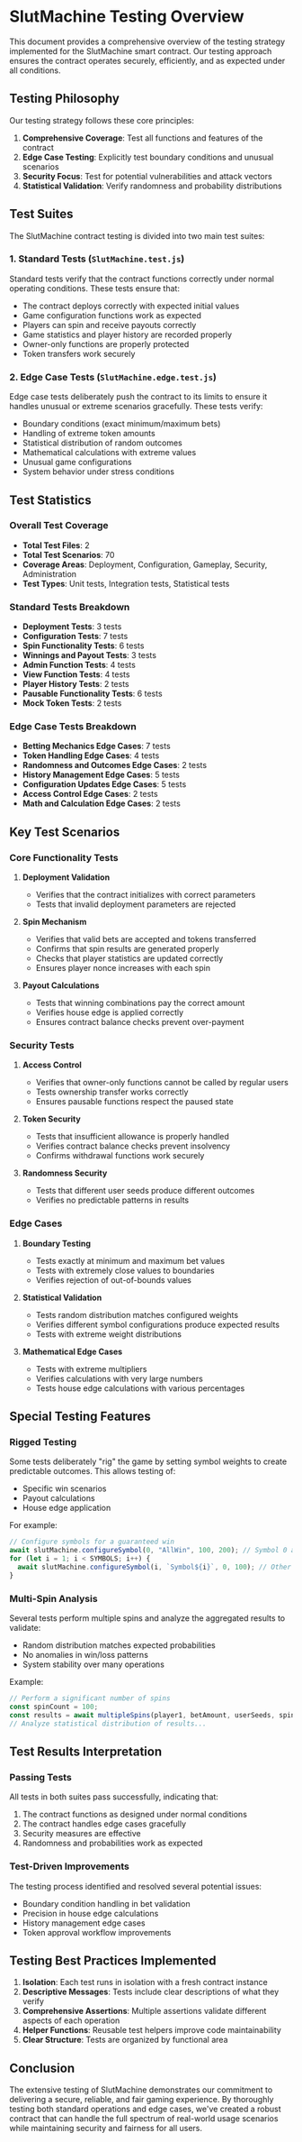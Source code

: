 # SlutMachine Testing Overview

This document provides a comprehensive overview of the testing strategy implemented for the SlutMachine smart contract. Our testing approach ensures the contract operates securely, efficiently, and as expected under all conditions.

## Testing Philosophy

Our testing strategy follows these core principles:

1. **Comprehensive Coverage**: Test all functions and features of the contract
2. **Edge Case Testing**: Explicitly test boundary conditions and unusual scenarios
3. **Security Focus**: Test for potential vulnerabilities and attack vectors
4. **Statistical Validation**: Verify randomness and probability distributions

## Test Suites

The SlutMachine contract testing is divided into two main test suites:

### 1. Standard Tests (`SlutMachine.test.js`)

Standard tests verify that the contract functions correctly under normal operating conditions. These tests ensure that:

- The contract deploys correctly with expected initial values
- Game configuration functions work as expected
- Players can spin and receive payouts correctly
- Game statistics and player history are recorded properly
- Owner-only functions are properly protected
- Token transfers work securely

### 2. Edge Case Tests (`SlutMachine.edge.test.js`)

Edge case tests deliberately push the contract to its limits to ensure it handles unusual or extreme scenarios gracefully. These tests verify:

- Boundary conditions (exact minimum/maximum bets)
- Handling of extreme token amounts
- Statistical distribution of random outcomes
- Mathematical calculations with extreme values
- Unusual game configurations
- System behavior under stress conditions

## Test Statistics

### Overall Test Coverage

- **Total Test Files**: 2
- **Total Test Scenarios**: 70
- **Coverage Areas**: Deployment, Configuration, Gameplay, Security, Administration
- **Test Types**: Unit tests, Integration tests, Statistical tests

### Standard Tests Breakdown

- **Deployment Tests**: 3 tests
- **Configuration Tests**: 7 tests
- **Spin Functionality Tests**: 6 tests
- **Winnings and Payout Tests**: 3 tests
- **Admin Function Tests**: 4 tests
- **View Function Tests**: 4 tests
- **Player History Tests**: 2 tests
- **Pausable Functionality Tests**: 6 tests
- **Mock Token Tests**: 2 tests

### Edge Case Tests Breakdown

- **Betting Mechanics Edge Cases**: 7 tests
- **Token Handling Edge Cases**: 4 tests
- **Randomness and Outcomes Edge Cases**: 2 tests
- **History Management Edge Cases**: 5 tests
- **Configuration Updates Edge Cases**: 5 tests
- **Access Control Edge Cases**: 2 tests
- **Math and Calculation Edge Cases**: 2 tests

## Key Test Scenarios

### Core Functionality Tests

1. **Deployment Validation**
   - Verifies that the contract initializes with correct parameters
   - Tests that invalid deployment parameters are rejected

2. **Spin Mechanism**
   - Verifies that valid bets are accepted and tokens transferred
   - Confirms that spin results are generated properly
   - Checks that player statistics are updated correctly
   - Ensures player nonce increases with each spin

3. **Payout Calculations**
   - Tests that winning combinations pay the correct amount
   - Verifies house edge is applied correctly
   - Ensures contract balance checks prevent over-payment

### Security Tests

1. **Access Control**
   - Verifies that owner-only functions cannot be called by regular users
   - Tests ownership transfer works correctly
   - Ensures pausable functions respect the paused state

2. **Token Security**
   - Tests that insufficient allowance is properly handled
   - Verifies contract balance checks prevent insolvency
   - Confirms withdrawal functions work securely

3. **Randomness Security**
   - Tests that different user seeds produce different outcomes
   - Verifies no predictable patterns in results

### Edge Cases

1. **Boundary Testing**
   - Tests exactly at minimum and maximum bet values
   - Tests with extremely close values to boundaries
   - Verifies rejection of out-of-bounds values

2. **Statistical Validation**
   - Tests random distribution matches configured weights
   - Verifies different symbol configurations produce expected results
   - Tests with extreme weight distributions

3. **Mathematical Edge Cases**
   - Tests with extreme multipliers
   - Verifies calculations with very large numbers
   - Tests house edge calculations with various percentages

## Special Testing Features

### Rigged Testing

Some tests deliberately "rig" the game by setting symbol weights to create predictable outcomes. This allows testing of:

- Specific win scenarios
- Payout calculations
- House edge application

For example:
```javascript
// Configure symbols for a guaranteed win
await slutMachine.configureSymbol(0, "AllWin", 100, 200); // Symbol 0 always appears, 2x payout
for (let i = 1; i < SYMBOLS; i++) {
  await slutMachine.configureSymbol(i, `Symbol${i}`, 0, 100); // Other symbols never appear
}
```

### Multi-Spin Analysis

Several tests perform multiple spins and analyze the aggregated results to validate:

- Random distribution matches expected probabilities
- No anomalies in win/loss patterns
- System stability over many operations

Example:
```javascript
// Perform a significant number of spins
const spinCount = 100;
const results = await multipleSpins(player1, betAmount, userSeeds, spinCount);
// Analyze statistical distribution of results...
```

## Test Results Interpretation

### Passing Tests

All tests in both suites pass successfully, indicating that:

1. The contract functions as designed under normal conditions
2. The contract handles edge cases gracefully
3. Security measures are effective
4. Randomness and probabilities work as expected

### Test-Driven Improvements

The testing process identified and resolved several potential issues:

- Boundary condition handling in bet validation
- Precision in house edge calculations
- History management edge cases
- Token approval workflow improvements

## Testing Best Practices Implemented

1. **Isolation**: Each test runs in isolation with a fresh contract instance
2. **Descriptive Messages**: Tests include clear descriptions of what they verify
3. **Comprehensive Assertions**: Multiple assertions validate different aspects of each operation
4. **Helper Functions**: Reusable test helpers improve code maintainability
5. **Clear Structure**: Tests are organized by functional area

## Conclusion

The extensive testing of SlutMachine demonstrates our commitment to delivering a secure, reliable, and fair gaming experience. By thoroughly testing both standard operations and edge cases, we've created a robust contract that can handle the full spectrum of real-world usage scenarios while maintaining security and fairness for all users. 